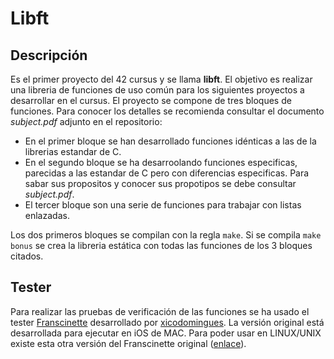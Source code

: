 # Libft

## Descripción

Es el primer proyecto del 42 cursus y se llama **libft**. El objetivo es realizar una libreria de funciones de uso común para los siguientes proyectos a desarrollar en el cursus.
El proyecto se compone de tres bloques de funciones. Para conocer los detalles se recomienda consultar el documento _subject.pdf_ adjunto en el repositorio:

- En el primer bloque se han desarrollado funciones idénticas a las de la librerias estandar de C.
- En el segundo bloque se ha desarroolando funciones especificas, parecidas a las estandar de C pero con diferencias especificas. Para sabar sus propositos y conocer sus propotipos se debe consultar _subject.pdf_.
- El tercer bloque son una serie de funciones para trabajar con listas enlazadas.

Los dos primeros bloques se compilan con la regla `make`. Si se compila `make bonus` se crea la libreria estática con todas las funciones de los 3 bloques citados.

## Tester

Para realizar las pruebas de verificación de las funciones se ha usado el tester [Franscinette](https://github.com/xicodomingues/francinette) desarrollado por [xicodomingues](https://github.com/xicodomingues).
La versión original está desarrollada para ejecutar en iOS de MAC. Para poder usar en LINUX/UNIX existe esta otra versión del Franscinette original ([enlace](https://github.com/WaRtr0/francinette-image)).

